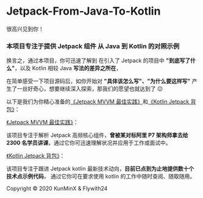 # Jetpack-From-Java-To-Kotlin

很高兴见到你！

### 本项目专注于提供 Jetpack 组件 从 Java 到 Kotlin 的对照示例

换言之，通过本项目，你可迅速了解到 在引入了 Jetpack 的项目中 **"到底写了什么"**，以及 Kotlin 相较 Java **写法的差异之所在**，

在简单感受一下项目源码后，如你开始对 **"具体该怎么写"、"为什么要这样写"** 产生了一丝好奇心，想要继续深入探索，那我们的愿望也就达到了 😉

以下是我们为你精心准备的[《Jetpack MVVM 最佳实践》](https://github.com/KunMinX/Jetpack-MVVM-Best-Practice)和[《Kotlin Jetpack 背包》](https://github.com/Flywith24/Flywith24-Jetpack-Demo)：

[《Jetpack MVVM 最佳实践》](https://github.com/KunMinX/Jetpack-MVVM-Best-Practice)：

该项目专注于解析 Jetpack 高频核心组件，**曾被某对标阿里 P7 架构师拿去给 2300 名学员讲课**，通过它你可迅速理解状况并应用于工作或面试中。

[《Kotlin Jetpack 背包》](https://github.com/Flywith24/Flywith24-Jetpack-Demo)：

该项目专注于跟进 Jetpack kotlin 最新技术动向，**目前已点到为止地提供数十个技术点示例代码**， 通过它你可在要求使用 kotlin 的工作中随时查阅、随取随用。




Copyright © 2020 KunMinX & Flywith24

